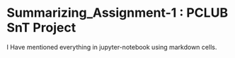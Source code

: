 # Summarizing_Assignment-1 : PCLUB SnT Project 

I Have mentioned everything in jupyter-notebook using markdown cells.

